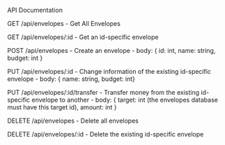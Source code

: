 API Documentation

GET /api/envelopes 
    - Get All Envelopes

GET /api/envelopes/:id 
    - Get an id-specific envelope

POST /api/envelopes 
    - Create an envelope 
    - body: { id: int, name: string, budget: int }

PUT /api/envelopes/:id 
    - Change information of the existing id-specific envelope 
    - body: { name: string, budget: int}

PUT /api/envelopes/:id/transfer
    - Transfer money from the existing id-specific envelope to another
    - body: { target: int (the envelopes database must have this target id), amount: int }

DELETE /api/envelopes
    - Delete all envelopes

DELETE /api/envelopes/:id
    - Delete the existing id-specific envelope
